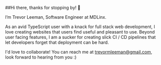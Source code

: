 ##Hi there, thanks for stopping by! 👋 

I’m Trevor Leeman, Software Engineer at MDLinx.

As an avid TypeScript user with a knack for full stack web development, I love creating websites that users find useful and pleasant to use. Beyond user facing features, I am a sucker for creating slick CI / CD pipelines that let developers forget that deployment can be hard.

I'd love to collaborate! You can reach me at trevormleeman@gmail.com, look forward to hearing from you :)
